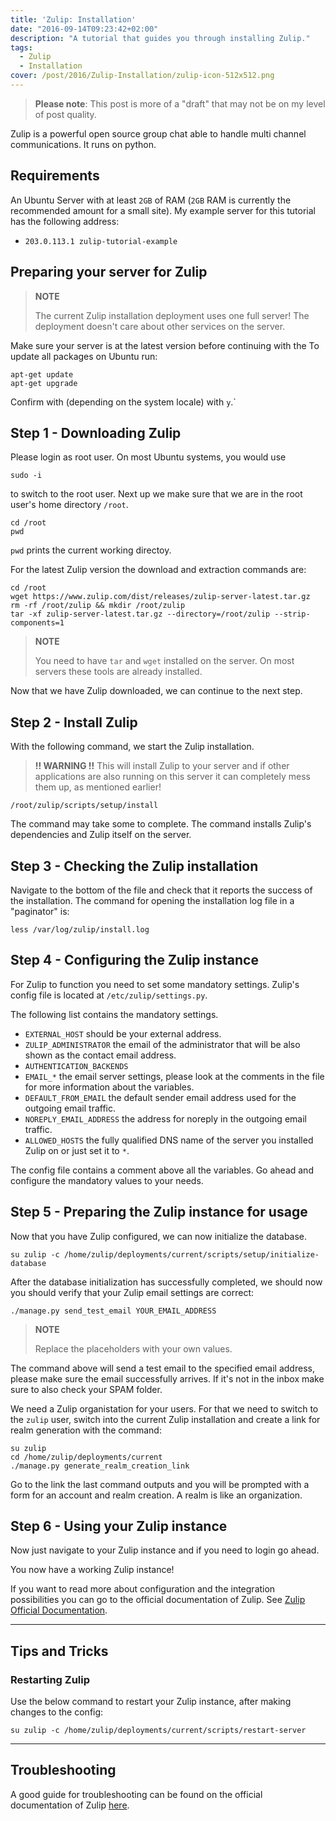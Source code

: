 ```yaml
---
title: 'Zulip: Installation'
date: "2016-09-14T09:23:42+02:00"
description: "A tutorial that guides you through installing Zulip."
tags:
  - Zulip
  - Installation
cover: /post/2016/Zulip-Installation/zulip-icon-512x512.png
---
```


> **Please note**: This post is more of a "draft" that may not be on my level of post quality.

Zulip is a powerful open source group chat able to handle multi channel communications. It runs on python.

## Requirements

An Ubuntu Server with at least `2GB` of RAM (`2GB` RAM is currently the recommended amount for a small site).
My example server for this tutorial has the following address:

* `203.0.113.1 zulip-tutorial-example`

## Preparing your server for Zulip

> **NOTE**
>
> The current Zulip installation deployment uses one full server! The deployment doesn't care about other services on the server.

Make sure your server is at the latest version before continuing with the
To update all packages on Ubuntu run:
```console
apt-get update
apt-get upgrade
```
Confirm with (depending on the system locale) with `y`.`

## Step 1 - Downloading Zulip

Please login as root user.
On most Ubuntu systems, you would use

```console
sudo -i
```

to switch to the root user.
Next up we make sure that we are in the root user's home directory `/root`.

```console
cd /root
pwd
```

`pwd` prints the current working directoy.

For the latest Zulip version the download and extraction commands are:

```console
cd /root
wget https://www.zulip.com/dist/releases/zulip-server-latest.tar.gz
rm -rf /root/zulip && mkdir /root/zulip
tar -xf zulip-server-latest.tar.gz --directory=/root/zulip --strip-components=1
```

> **NOTE**
>
> You need to have `tar` and `wget` installed on the server. On most servers these tools are already installed.

Now that we have Zulip downloaded, we can continue to the next step.

## Step 2 - Install Zulip

With the following command, we start the Zulip installation.

> **!! WARNING !!** This will install Zulip to your server and if other applications are also running on this server it can completely mess them up, as mentioned earlier!

```console
/root/zulip/scripts/setup/install
```

The command may take some to complete. The command installs Zulip's dependencies and Zulip itself on the server.

## Step 3 - Checking the Zulip installation

Navigate to the bottom of the file and check that it reports the success of the installation.
The command for opening the installation log file in a "paginator" is:

```console
less /var/log/zulip/install.log
```

## Step 4 - Configuring the Zulip instance

For Zulip to function you need to set some mandatory settings.
Zulip's config file is located at `/etc/zulip/settings.py`.

The following list contains the mandatory settings.

* `EXTERNAL_HOST` should be your external address.
* `ZULIP_ADMINISTRATOR` the email of the administrator that will be also shown as the contact email address.
* `AUTHENTICATION_BACKENDS`
* `EMAIL_*` the email server settings, please look at the comments in the file for more information about the variables.
* `DEFAULT_FROM_EMAIL` the default sender email address used for the outgoing email traffic.
* `NOREPLY_EMAIL_ADDRESS` the address for noreply in the outgoing email traffic.
* `ALLOWED_HOSTS` the fully qualified DNS name of the server you installed Zulip on or just set it to `*`.

The config file contains a comment above all the variables.
Go ahead and configure the mandatory values to your needs.

## Step 5 - Preparing the Zulip instance for usage

Now that you have Zulip configured, we can now initialize the database.

```console
su zulip -c /home/zulip/deployments/current/scripts/setup/initialize-database
```

After the database initialization has successfully completed, we should now you should verify that your Zulip email settings are correct:

```console
./manage.py send_test_email YOUR_EMAIL_ADDRESS
```

> **NOTE**
>
> Replace the placeholders with your own values.

The command above will send a test email to the specified email address, please make sure the email successfully arrives.
If it's not in the inbox make sure to also check your SPAM folder.

We need a Zulip organistation for your users.
For that we need to switch to the `zulip` user, switch into the current Zulip installation and create a link for realm generation with the command:

```console
su zulip
cd /home/zulip/deployments/current
./manage.py generate_realm_creation_link
```

Go to the link the last command outputs and you will be prompted with a form for an account and realm creation.
A realm is like an organization.

## Step 6 - Using your Zulip instance

Now just navigate to your Zulip instance and if you need to login go ahead.

You now have a working Zulip instance!

If you want to read more about configuration and the integration possibilities you can go to the official documentation of Zulip.
See [Zulip Official Documentation](https://zulip.readthedocs.io/en/latest/index.html).

***

## Tips and Tricks

### Restarting Zulip

Use the below command to restart your Zulip instance, after making changes to the config:

```console
su zulip -c /home/zulip/deployments/current/scripts/restart-server
```

***

## Troubleshooting

A good guide for troubleshooting can be found on the official documentation of Zulip [here](https://zulip.readthedocs.io/en/latest/prod-troubleshooting.html).
